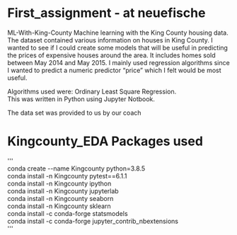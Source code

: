 # First_assignment - at neuefische

ML-With-King-County
Machine learning with the King County housing data. The dataset contained various information on houses in King County. I wanted to see if I could create some models that will be useful in predicting the prices of expensive houses around the area. It includes homes sold between May 2014 and May 2015. I mainly used regression algorithms since I wanted to predict a numeric predictor “price” which I felt would be most useful.

Algorithms used were: Ordinary Least Square Regression.  
                      This was written in Python using Jupyter Notbook.

The data set was provided to us by our coach


# Kingcounty_EDA Packages used 

'''  
conda create --name Kingcounty python=3.8.5  
conda install -n Kingcounty pytest==6.1.1  
conda install -n Kingcounty ipython  
conda install -n Kingcounty jupyterlab  
conda install -n Kingcounty seaborn  
conda install -n Kingcounty sklearn  
conda install -c conda-forge statsmodels  
conda install -c conda-forge jupyter_contrib_nbextensions  
'''



